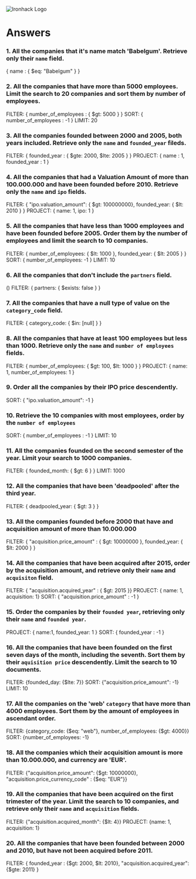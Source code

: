 ![Ironhack Logo](https://i.imgur.com/1QgrNNw.png)

# Answers

### 1. All the companies that it's name match 'Babelgum'. Retrieve only their `name` field.

{ name : { $eq: "Babelgum" } }

### 2. All the companies that have more than 5000 employees. Limit the search to 20 companies and sort them by **number of employees**.

FILTER:   { number_of_employees : { $gt: 5000 } }
SORT:     { number_of_employees : -1 }
LIMIT:    20

### 3. All the companies founded between 2000 and 2005, both years included. Retrieve only the `name` and `founded_year` fileds.

FILTER:   { founded_year : { $gte: 2000, $lte: 2005 } }
PROJECT:  { name : 1, founded_year : 1 }

### 4. All the companies that had a Valuation Amount of more than 100.000.000 and have been founded before 2010. Retrieve only the `name` and `ipo` fields.

FILTER:   { "ipo.valuation_amount": { $gt: 100000000}, founded_year: { $lt: 2010 } }
PROJECT:  { name: 1, ipo: 1 }

### 5. All the companies that have less than 1000 employees and have been founded before 2005. Order them by the number of employees and limit the search to 10 companies.

FILTER:   { number_of_employees: { $lt: 1000 }, founded_year: { $lt: 2005 } }
SORT:     { number_of_employees: -1 }
LIMIT:    10

### 6. All the companies that don't include the `partners` field.
()
FILTER:    { partners: { $exists: false } }

### 7. All the companies that have a null type of value on the `category_code` field.

FILTER:    { category_code: { $in: [null] } }

### 8. All the companies that have at least 100 employees but less than 1000. Retrieve only the `name` and `number of employees` fields.

FILTER:    { number_of_employees: { $gt: 100, $lt: 1000 } }
PROJECT:   { name: 1, number_of_employees: 1 }

### 9. Order all the companies by their IPO price descendently.

SORT:      { "ipo.valuation_amount": -1 }

### 10. Retrieve the 10 companies with most employees, order by the `number of employees`

SORT:      { number_of_employees : -1 }
LIMIT:     10

### 11. All the companies founded on the second semester of the year. Limit your search to 1000 companies.

FILTER:   { founded_month: { $gt: 6 } }
LIMIT:    1000

### 12. All the companies that have been 'deadpooled' after the third year.

FILTER:   { deadpooled_year: { $gt: 3 } }

### 13. All the companies founded before 2000 that have and acquisition amount of more than 10.000.000

FILTER:   { "acquisition.price_amount" : { $gt: 10000000 }, founded_year: { $lt: 2000 } }

### 14. All the companies that have been acquired after 2015, order by the acquisition amount, and retrieve only their `name` and `acquisiton` field.

FILTER:   { "acquisition.acquired_year" : { $gt: 2015 }}
PROJECT:  { name: 1, acquisition: 1}
SORT:     { "acquisition.price_amount" : -1 }

### 15. Order the companies by their `founded year`, retrieving only their `name` and `founded year`.

PROJECT:  { name:1, founded_year: 1 }
SORT:     { founded_year : -1 }

### 16. All the companies that have been founded on the first seven days of the month, including the seventh. Sort them by their `aquisition price` descendently. Limit the search to 10 documents.

FILTER:   {founded_day: {$lte: 7}}
SORT:     {"acquisition.price_amount": -1}
LIMIT:    10

### 17. All the companies on the 'web' `category` that have more than 4000 employees. Sort them by the amount of employees in ascendant order.

FILTER:   {category_code: {$eq: "web"}, number_of_employees: {$gt: 4000}}
SORT:     {number_of_employees: -1}

### 18. All the companies which their acquisition amount is more than 10.000.000, and currency are 'EUR'.

FILTER:   {"acquisition.price_amount": {$gt: 10000000}, "acquisition.price_currency_code" : {$eq: "EUR"}}

### 19. All the companies that have been acquired on the first trimester of the year. Limit the search to 10 companies, and retrieve only their `name` and `acquisition` fields.

FILTER:   {"acquisition.acquired_month": {$lt: 4}}
PROJECT:  {name: 1, acquisition: 1}

### 20. All the companies that have been founded between 2000 and 2010, but have not been acquired before 2011.

FILTER:   { founded_year : {$gt: 2000, $lt: 2010}, "acquisition.acquired_year": {$gte: 2011} }